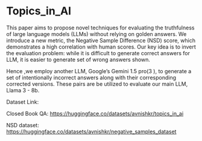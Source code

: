# Topics_in_AI
This paper aims to propose novel techniques for evaluating the truthfulness of large language models
(LLMs) without relying on golden answers. We introduce a new metric, the Negative Sample
Difference (NSD) score, which demonstrates a high correlation with human scores. Our key idea
is to invert the evaluation problem: while it is difficult to generate correct answers for LLM, it is
easier to generate set of wrong answers shown.

Hence ,we employ another LLM, Google’s Gemini 1.5 pro(3 ), to generate a set of
intentionally incorrect answers along with their corresponding corrected versions. These pairs are be
utilized to evaluate our main LLM, Llama 3 - 8b.

Dataset Link:

Closed Book QA: https://huggingface.co/datasets/avnishkr/topics_in_ai

NSD dataset: https://huggingface.co/datasets/avnishkr/negative_samples_dataset
